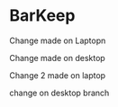 BarKeep
=======

Change made on Laptopn

Change made on desktop

Change 2 made on laptop

change on desktop branch